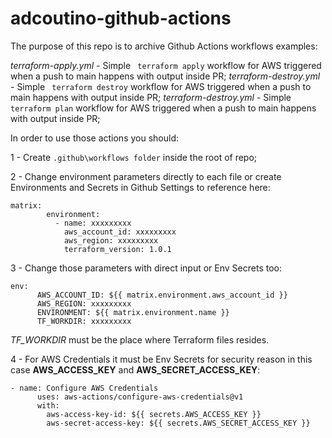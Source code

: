 # adcoutino-github-actions


The purpose of this repo is to archive Github Actions workflows examples:

*terraform-apply.yml* - Simple ``` terraform apply``` workflow for AWS triggered when a push to main happens with output inside PR;
*terraform-destroy.yml* - Simple ``` terraform destroy``` workflow for AWS triggered when a push to main happens with output inside PR;
*terraform-destroy.yml* - Simple ``` terraform plan``` workflow for AWS triggered when a push to main happens with output inside PR;


In order to use those actions you should:

1 - Create ```.github\workflows folder``` inside the root of repo;

2 - Change environment parameters directly to each file or create Environments and Secrets in Github Settings to reference here:
```
matrix:
        environment:
          - name: xxxxxxxxx
            aws_account_id: xxxxxxxxx
            aws_region: xxxxxxxxx
            terraform_version: 1.0.1
```


3 - Change those parameters with direct input or Env Secrets too:
```
env:
      AWS_ACCOUNT_ID: ${{ matrix.environment.aws_account_id }}
      AWS_REGION: xxxxxxxxx
      ENVIRONMENT: ${{ matrix.environment.name }}
      TF_WORKDIR: xxxxxxxxx
```

*TF_WORKDIR* must be the place where Terraform files resides.


4 - For AWS Credentials it must be Env Secrets for security reason in this case **AWS_ACCESS_KEY** and **AWS_SECRET_ACCESS_KEY**:
```
- name: Configure AWS Credentials
      uses: aws-actions/configure-aws-credentials@v1
      with:
        aws-access-key-id: ${{ secrets.AWS_ACCESS_KEY }}
        aws-secret-access-key: ${{ secrets.AWS_SECRET_ACCESS_KEY }}
```